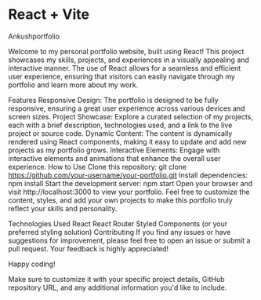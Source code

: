 # React + Vite
Ankushportfolio

Welcome to my personal portfolio website, built using React! This project showcases my skills, projects, and experiences in a visually appealing and interactive manner. The use of React allows for a seamless and efficient user experience, ensuring that visitors can easily navigate through my portfolio and learn more about my work.

Features
Responsive Design: The portfolio is designed to be fully responsive, ensuring a great user experience across various devices and screen sizes.
Project Showcase: Explore a curated selection of my projects, each with a brief description, technologies used, and a link to the live project or source code.
Dynamic Content: The content is dynamically rendered using React components, making it easy to update and add new projects as my portfolio grows.
Interactive Elements: Engage with interactive elements and animations that enhance the overall user experience.
How to Use
Clone this repository: git clone https://github.com/your-username/your-portfolio.git
Install dependencies: npm install
Start the development server: npm start
Open your browser and visit http://localhost:3000 to view your portfolio.
Feel free to customize the content, styles, and add your own projects to make this portfolio truly reflect your skills and personality.

Technologies Used
React
React Router
Styled Components (or your preferred styling solution)
Contributing
If you find any issues or have suggestions for improvement, please feel free to open an issue or submit a pull request. Your feedback is highly appreciated!

Happy coding!

Make sure to customize it with your specific project details, GitHub repository URL, and any additional information you'd like to include.
